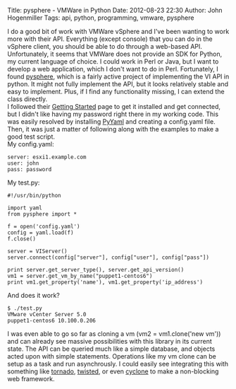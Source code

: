Title: pysphere - VMWare in Python
Date: 2012-08-23 22:30
Author: John Hogenmiller 
Tags: api, python, programming, vmware, pysphere

I do a good bit of work with VMWare vSphere and I've been wanting to
work more with their API. Everything (except console) that you can do in
the vSphere client, you should be able to do through a web-based API.  
Unfortunately, it seems that VMWare does not provide an SDK for Python,
my current language of choice. I could work in Perl or Java, but I want
to develop a web application, which I don't want to do in Perl.
Fortunately, I found [pysphere], which is a fairly active project of
implementing the VI API in python. It might not fully implement the API,
but it looks relatively stable and easy to implement. Plus, if I find
any functionality missing, I can extend the class directly.  
I followed their [Getting Started][pysphere] page to get it installed
and get connected, but I didn't like having my password right there in
my working code. This was easily resolved by installing [PyYaml] and
creating a config.yaml file. Then, it was just a matter of following
along with the examples to make a good test script.  
My config.yaml:  

    server: esxi1.example.com
    user: john
    pass: password


My test.py:  

    #!/usr/bin/python
    
    import yaml
    from pysphere import *
    
    f = open('config.yaml')
    config = yaml.load(f)
    f.close()
    
    server = VIServer()
    server.connect(config["server"], config["user"], config["pass"])
    
    print server.get_server_type(), server.get_api_version()
    vm1 = server.get_vm_by_name("puppet1-centos6")
    print vm1.get_property('name'), vm1.get_property('ip_address')

And does it work?  

    $ ./test.py
    VMware vCenter Server 5.0
    puppet1-centos6 10.100.0.206

I was even able to go so far as cloning a vm (vm2 = vm1.clone('new vm'))
and can already see massive possibilities with this library in its
current state. The API can be queried much like a simple database, and
objects acted upon with simple statements. Operations like my vm clone
can be setup as a task and run asynchrously. I could easily see
integrating this with something like [tornado], [twisted], or even
[cyclone] to make a non-blocking web framework.

  [pysphere]: http://code.google.com/p/pysphere/wiki/GettingStarted
  [PyYaml]: http://pyyaml.org/wiki/PyYAML
  [tornado]: http://www.tornadoweb.org/
  [twisted]: http://twistedmatrix.com/
  [cyclone]: http://cyclone.io/
